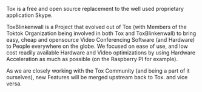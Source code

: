 Tox is a free and open source replacement to the well used proprietary application Skype.

ToxBlinkenwall is a Project that evolved out of Tox (with Members of the Toktok Organization
being involved in both Tox and ToxBlinkenwall) to bring easy, cheap and opensource
Video Conferencing Software (and Hardware) to People everywhere on the globe.
We focused on ease of use, and low cost readily available Hardware and Video optimizations by using
Hardware Acceleration as much as possible (on the Raspberry PI for example).

As we are closely working with the Tox Community (and being a part of it ourselves), new Features will
be merged upstream back to Tox. and vice versa.
